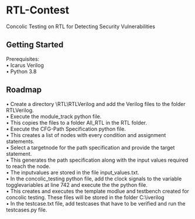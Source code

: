 # RTL-Contest
Concolic Testing on RTL for Detecting Security Vulnerabilities

## Getting Started
Prerequisites:<br />
•	Icarus Verilog <br />
•	Python 3.8<br />

## Roadmap
•	Create a directory \RTL\RTLVerilog and add the Verilog files to the folder RTLVerilog.<br />
•	Execute the module_track python file.<br />
•	This copies the files to a folder All_RTL in the RTL folder.<br />
•	Execute the CFG-Path Specification python file.<br />
•	This creates a list of nodes with every condition and assignment statements.<br />
•	Select a targetnode for the path specification and provide the target statement.<br />
•	This generates the path specification along with the input values required to reach the node.<br />
•	The inputvalues are stored in the file input_values.txt.<br />
•	In the concolic_testing python file, add the clock signals to the variable togglevariables at line 742 and execute the the python file.<br />
•	This creates and executes the template modlue and testbench created for concolic testing. These files will be stored in the folder C:\iverilog<br />
•	In the testcase.txt file, add testcases that have to be verified and run the testcases.py file.<br />
